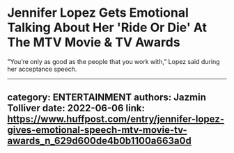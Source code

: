 # Jennifer Lopez Gets Emotional Talking About Her 'Ride Or Die' At The MTV Movie & TV Awards

"You’re only as good as the people that you work with,” Lopez said during her acceptance speech.

---
category: ENTERTAINMENT
authors: Jazmin Tolliver
date: 2022-06-06
link: https://www.huffpost.com/entry/jennifer-lopez-gives-emotional-speech-mtv-movie-tv-awards_n_629d600de4b0b1100a663a0d
---
